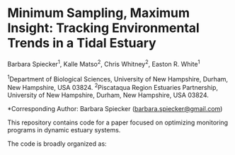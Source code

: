 # Minimum Sampling, Maximum Insight: Tracking Environmental Trends in a Tidal Estuary

Barbara Spiecker<sup>1</sup>, Kalle Matso<sup>2</sup>, Chris Whitney<sup>2</sup>, Easton R. White<sup>1</sup>

<sup>1</sup>Department of Biological Sciences, University of New Hampshire, Durham, New Hampshire, USA 03824.
<sup>2</sup>Piscataqua Region Estuaries Partnership, University of New Hampshire, Durham, New Hampshire, USA 03824.

*Corresponding Author: Barbara Spiecker (barbara.spiecker@gmail.com)

This repository contains code for a paper focused on optimizing monitoring programs in dynamic estuary systems. 

The code is broadly organized as: 
